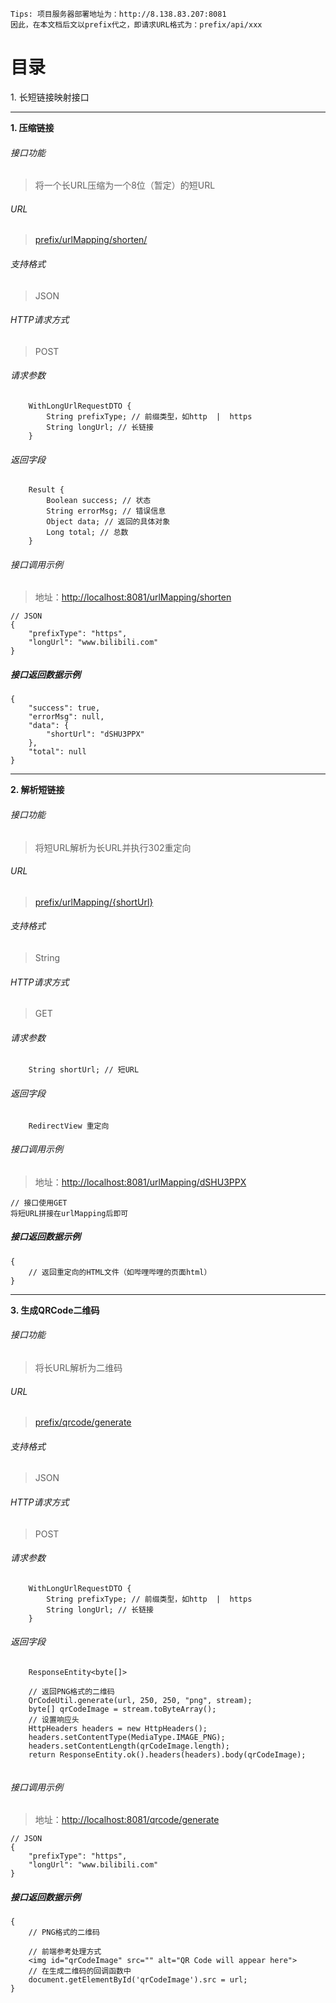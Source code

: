 ```
Tips: 项目服务器部署地址为：http://8.138.83.207:8081
因此，在本文档后文以prefix代之，即请求URL格式为：prefix/api/xxx
```
# 目录

1\. 长短链接映射接口

---

**1\. 压缩链接**
###### 接口功能
> 将一个长URL压缩为一个8位（暂定）的短URL

###### URL
> [prefix/urlMapping/shorten/](prefix/urlMapping/shorten/)

###### 支持格式
> JSON

###### HTTP请求方式
> POST

###### 请求参数
```
    WithLongUrlRequestDTO {
        String prefixType; // 前缀类型，如http  |  https
        String longUrl; // 长链接
    }
```

###### 返回字段
```
    Result {
        Boolean success; // 状态
        String errorMsg; // 错误信息
        Object data; // 返回的具体对象
        Long total; // 总数
    }
```

###### 接口调用示例
> 地址：[http://localhost:8081/urlMapping/shorten](http://localhost:8081/urlMapping/shorten)
``` 
// JSON
{
    "prefixType": "https", 
    "longUrl": "www.bilibili.com"
}
```

##### 接口返回数据示例
```
{
    "success": true,
    "errorMsg": null,
    "data": {
        "shortUrl": "dSHU3PPX"
    },
    "total": null
}
```
---
**2\. 解析短链接**
###### 接口功能
> 将短URL解析为长URL并执行302重定向

###### URL
> [prefix/urlMapping/{shortUrl}](prefix/urlMapping/shortUrl)

###### 支持格式
> String

###### HTTP请求方式
> GET

###### 请求参数
```
    String shortUrl; // 短URL
```

###### 返回字段
```
    RedirectView 重定向
```

###### 接口调用示例
> 地址：[http://localhost:8081/urlMapping/dSHU3PPX](http://localhost:8081/urlMapping/dSHU3PPX)
``` 
// 接口使用GET
将短URL拼接在urlMapping后即可
```

##### 接口返回数据示例
```
{
    // 返回重定向的HTML文件（如哔哩哔哩的页面html）
}
```

---

**3\. 生成QRCode二维码**
###### 接口功能
> 将长URL解析为二维码

###### URL
> [prefix/qrcode/generate](prefix/qrcode/generate)

###### 支持格式
> JSON

###### HTTP请求方式
> POST

###### 请求参数
```
    WithLongUrlRequestDTO {
        String prefixType; // 前缀类型，如http  |  https
        String longUrl; // 长链接
    }
```

###### 返回字段
```
    ResponseEntity<byte[]>
    
    // 返回PNG格式的二维码
    QrCodeUtil.generate(url, 250, 250, "png", stream);
    byte[] qrCodeImage = stream.toByteArray();
    // 设置响应头
    HttpHeaders headers = new HttpHeaders();
    headers.setContentType(MediaType.IMAGE_PNG);
    headers.setContentLength(qrCodeImage.length);
    return ResponseEntity.ok().headers(headers).body(qrCodeImage);
    
```

###### 接口调用示例
> 地址：[http://localhost:8081/qrcode/generate](http://localhost:8081/qrcode/generate)
``` 
// JSON
{
    "prefixType": "https",
    "longUrl": "www.bilibili.com"
}
```

##### 接口返回数据示例
```
{
    // PNG格式的二维码
    
    // 前端参考处理方式
    <img id="qrCodeImage" src="" alt="QR Code will appear here">
    // 在生成二维码的回调函数中
    document.getElementById('qrCodeImage').src = url;
}